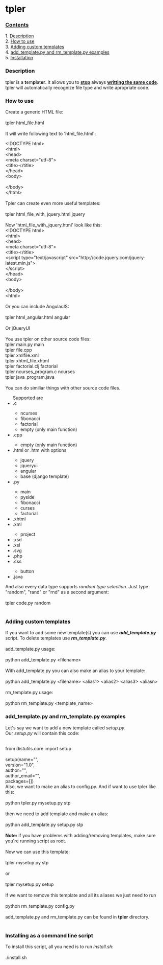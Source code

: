 <head>
<meta charset="utf-8" />
<title>How to use tpler</title>
<link rel="stylesheet" type="text/css" href="style.css" />
</head>
<body>
<project lang="Python" project_name="tpler">
<h1 id="tpler"><a style="text-decoration: none; color: black;" href="#tpler">tpler</a></h1>
<h3 id="contents"><a href="#contents">Contents</a></h3>
<p>
1. <a href="#description">Description</a><br/>
2. <a href="#how-to-use">How to use</a><br/>
3. <a href="#adding-custom-templates">Adding custom templates</a><br/>
4. <a href="#add_template-and-rm_template-examples">add_template.py and rm_template.py examples</a><br/>
5. <a href="#installing">Installation</a>
</p>
<description>
<h3 id="description"><a style="text-decoration: none; color: black;" href="#description">Description</a></h3>
<p>
tpler is a <b>t</b>em<b>pl</b>at<b>er</b>. It allows you to <b style="text-decoration: underline;">stop</b> always <b style="text-decoration: underline;">writting the same code</b>.<br/>
tpler will automatically recognize file type and write apropriate code.
</p>
<h3 id="how-to-use"><a style="text-decoration: none; color: black;" href="#how-to-use">How to use</a></h3>
<p>
Create a generic HTML file:<br/><br/>
<span class="shell_action">tpler html_file.html</span><br/><br/>
It will write following text to 'html_file.html':<br/>
<div class="code">
&lt;!DOCTYPE html&gt;<br/>
&lt;html&gt;<br/>
&lt;head&gt;<br/>
&lt;meta charset="utf-8"&gt;<br/>
&lt;title&gt;&lt;/title&gt;<br/>
&lt;/head&gt;<br/>
&lt;body&gt;<br/>
<br/>
&lt;/body&gt;<br/>
&lt;/html&gt;<br/>
</div>
<br/>
Tpler can create even more useful templates:<br/><br/>
<span class="shell_action">
tpler html_file_with_jquery.html jquery
</span><br/><br/>
Now 'html_file_with_jquery.html' look like this:<br/>
<div class="code">
&lt;!DOCTYPE html&gt;<br/>
&lt;html&gt;<br/>
&lt;head&gt;<br/>
&lt;meta charset="utf-8"&gt;<br/>
&lt;title&gt;&lt;/title&gt;<br/>
&lt;script type="text/javascript" src="http://code.jquery.com/jquery-latest.min.js"&gt;<br/>
&lt;/script&gt;<br/>
&lt;/head&gt;<br/>
&lt;body&gt;<br/>
<br/>
&lt;/body&gt;<br/>
&lt;html&gt;<br/>
</div>
<br/>
Or you can include AngularJS:<br/><br/>
<span class="shell_action">tpler html_angular.html angular</span><br/><br/>
Or jQueryUI<br/><br/>
You use tpler on other source code files:<br/>
<div class="code">tpler main.py main<br/>
tpler file.cpp<br/>
tpler xmlfile.xml<br/>
tpler xhtml_file.xhtml<br/>
tpler factorial.clj factorial<br/>
tpler ncurses_program.c ncurses<br/>
tpler java_program.java
</div><br/>
You can do similiar things with other source code files.<br/>
<ul>
Supported are
<li>.c</li>
	<ul>
	<li>ncurses</li>
	<li>fibonacci</li>
	<li>factorial</li>
	<li>empty (only main function)</li></ul>
<li>.cpp</li>
	<ul><li>empty (only main function)</li></ul>
<li>.html or .htm with options</li>
	<ul><li>jquery</li>
	<li>jqueryui</li>
	<li>angular</li>
	<li>base (django template) </li>
	</ul>
<li>.py</li>
	<ul><li>main</li>
	<li>pyside</li>
	<li>fibonacci</li>
	<li>curses</li>
	<li>factorial</li>
	</ul>
<li>.xhtml</li>
<li>.xml</li>
	<ul><li>project</li></ul>
<li>.xsd</li>
<li>.xsl</li>
<li>.svg</li>
<li>.php</li>
<li>.css</li>
	<ul><li>button</li></ul>
<li>.java</li>
</ul>
And also every data type supports <i>random type selection</i>. Just type "random", "rand" or "rnd" as a second argument:<br/><br/>
<span class="shell_action">
tpler code.py random
</span><br/><br/>
</p>
<h3 id="adding-custom-templates"><a style="text-decoration: none; color: black;" href="#adding-custom-templates">Adding custom templates</a></h3>
<p>
If you want to add some new template(s) you can use <i><b>add_template.py</b></i> script.
To delete templates use <i><b>rm_template.py</b></i>.<br/><br/>
add_template.py usage:<br/><br/>
<span class="shell_action">
python add_template.py &lt;filename&gt;
</span><br/><br/>
With add_template.py you can also make an alias to your template:<br/><br/>
<span class="shell_action">
python add_template.py &lt;filename&gt; &lt;alias1&gt; &lt;alias2&gt; &lt;alias3&gt; &lt;aliasn&gt;
</span><br/><br/>
rm_template.py usage:<br/><br/>
<span class="shell_action">
python rm_template.py &lt;template_name&gt;
</span>
</p>
<h3 id="add_template-and-rm_template-examples"><a style="text-decoration: none; color: black;" href="#add_template-and-rm_template-examples">add_template.py and rm_template.py examples</a></h3>
<p>
Let's say we want to add a new template called <i>setup.py</i>.<br/>
Our <i>setup.py</i> will contain this code:<br/><br/>
<div class="code">
from distutils.core import setup<br/>
<br/>
setup(name="",<br/>
version="1.0",<br/>
author="",<br/>
author_email="",<br/>
packages=[])
</div>
Also, we want to make an alias to config.py.
And if want to use tpler like this:<br/><br/>
<span class="shell_action">
python tpler.py mysetup.py stp
</span><br/><br/>
then we need to add template and make an alias:<br/><br/>
<span class="shell_action">
python add_template.py setup.py stp
</span>
<br/><br/>
<b>Note:</b> if you have problems with adding/removing templates, make sure you're running script as root.<br/><br/>
Now we can use this template:<br/><br/>
<span class="shell_action">
tpler mysetup.py stp
</span><br/><br/>or<br/><br/>
<span class="shell_action">
tpler mysetup.py setup
</span><br/><br/>
If we want to remove this template and all its aliases we just need to run<br/><br/>
<span class="shell_action">
python rm_template.py config.py
</span><br/><br/>
add_template.py and rm_template.py can be found in <b>tpler</b> directory.
<br/><br/>
</p>
<h3 id="installing"><a style="text-decoration: none; color: black;" href="#installing">Installing as a command line script</a></h3>
<p>
To install this script, all you need is to run <i>install.sh</i>:<br/><br/>
<span class="shell_action">
./install.sh
</span><br/><br/>
</p>
</description>
</project>
</body>
